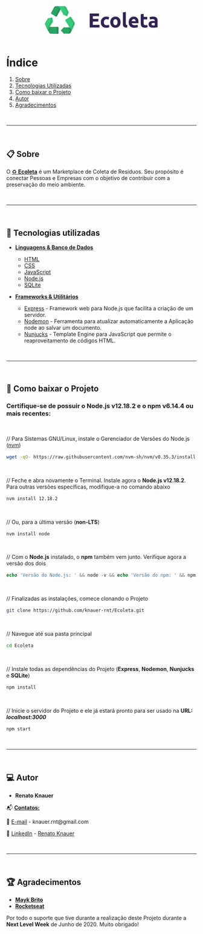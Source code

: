 <div align="center">
  <img width="300px" src="https://github.com/knauer-rnt/Ecoleta/blob/master/public/assets/logo.svg" alt="Ecoleta">
</div>
<br />

# Índice

1. [Sobre](#sobre)
2. [Tecnologias Utilizadas](#-tecnologias-utilizadas)
3. [Como baixar o Projeto](#-como-baixar-o-projeto)
4. [Autor](#autor)
5. [Agradecimentos](#agradecimentos)

<br />

---
<br />

## 📋️ Sobre <a name="sobre"></a>

O <span style="text-decoration: underline;">:recycle: **Ecoleta**</span> é um Marketplace de Coleta de Resíduos. Seu propósito é conectar Pessoas e Empresas com o objetivo de contribuir com a preservação do meio ambiente.

<br />

---
<br />

## 🚀 Tecnologias utilizadas

* <span style="text-decoration: underline;">**Linguagens & Banco de Dados**</span>
  
  * [HTML](https://developer.mozilla.org/pt-BR/docs/Web/HTML)
  * [CSS](https://developer.mozilla.org/pt-BR/docs/Web/CSS)
  * [JavaScript](https://developer.mozilla.org/pt-BR/docs/Web/JavaScript)
  * [Node.js](https://nodejs.org/en/)
  * [SQLite](https://www.sqlite.org/index.html)

* <span style="text-decoration: underline;">**Frameworks & Utilitários**</span>

  * [Express](https://expressjs.com/) - Framework web para Node.js que facilita a criação de um servidor.
  * [Nodemon](https://nodemon.io/) - Ferramenta para atualizar automaticamente a Aplicação node ao salvar um documento.
  * [Nunjucks](https://mozilla.github.io/nunjucks/) - Template Engine para JavaScript que permite o reaproveitamento de códigos HTML.

<br />

---
<br />

## 📖 Como baixar o Projeto

### Certifique-se de possuir o Node.js v12.18.2 e o npm v6.14.4 ou mais recentes:
<br />

// Para Sistemas GNU/Linux, instale o Gerenciador de Versões do Node.js ([nvm](https://github.com/nvm-sh/nvm))

```bash
wget -qO- https://raw.githubusercontent.com/nvm-sh/nvm/v0.35.3/install.sh | bash
```
<br />

// Feche e abra novamente o Terminal. Instale agora o **Node.js v12.18.2**. Para outras versões específicas, modifique-a no comando abaixo

```bash
nvm install 12.18.2
```
<br />

// Ou, para a última versão (**non-LTS**)

```bash
nvm install node
```
<br />

// Com o **Node.js** instalado, o **npm** também vem junto. Verifique agora a versão dos dois

```php
echo 'Versão do Node.js: ' && node -v && echo 'Versão do npm: ' && npm -v
```
<br />

// Finalizadas as instalações, comece clonando o Projeto

```bash
git clone https://github.com/knauer-rnt/Ecoleta.git
```
<br />

// Navegue até sua pasta principal

```bash
cd Ecoleta
```
<br />

// Instale todas as dependências do Projeto (**Express**, **Nodemon**, **Nunjucks** e **SQLite**)

```bash
npm install
```
<br />

// Inicie o servidor do Projeto e ele já estará pronto para ser usado na **URL: _localhost:3000_**

```bash
npm start
```

<br />

---
<br />

## 💻️ Autor <a name="autor"></a>

* **Renato Knauer**

📬️ <span style="text-decoration: underline;">**Contatos:**</span>

<p>🔗 
    <span style="text-decoration: underline;">E-mail</span> - 
    knauer.rnt@gmail.com
</p>

<p>🔗 
    <span style="text-decoration: underline;">LinkedIn</span> - 
    <a href="https://www.linkedin.com/in/renatoknauer/">Renato Knauer</a>
</p>

<br />

---
<br />

## 🏆️ Agradecimentos <a name="agradecimentos"></a>

*  <a href="https://github.com/maykbrito">**Mayk Brito**</a>
*  <a href="https://rocketseat.com.br/">**Rocketseat**</a>

Por todo o suporte que tive durante a realização deste Projeto durante a **Next Level Week** de Junho de 2020. Muito obrigado!